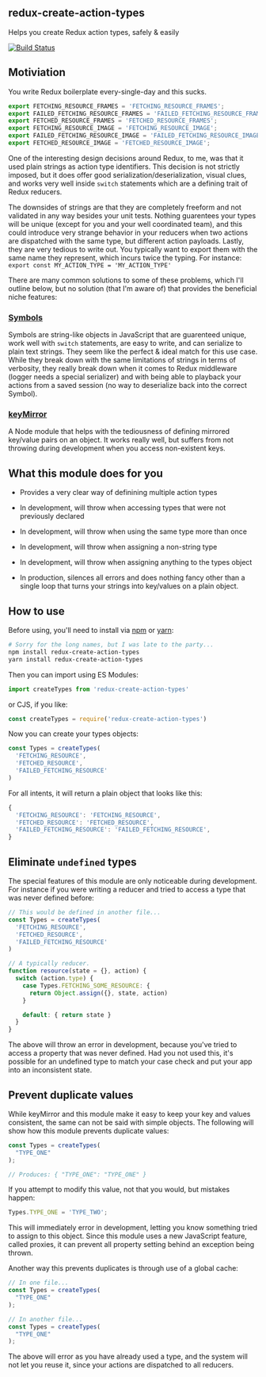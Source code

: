 redux-create-action-types
-------------------------

Helps you create Redux action types, safely & easily

[![Build Status](https://travis-ci.org/tbranyen/redux-create-action-types.svg?branch=master)](https://travis-ci.org/tbranyen/redux-create-action-types)

## Motiviation

You write Redux boilerplate every-single-day and this sucks.

``` js
export FETCHING_RESOURCE_FRAMES = 'FETCHING_RESOURCE_FRAMES';
export FAILED_FETCHING_RESOURCE_FRAMES = 'FAILED_FETCHING_RESOURCE_FRAMES';
export FETCHED_RESOURCE_FRAMES = 'FETCHED_RESOURCE_FRAMES';
export FETCHING_RESOURCE_IMAGE = 'FETCHING_RESOURCE_IMAGE';
export FAILED_FETCHING_RESOURCE_IMAGE = 'FAILED_FETCHING_RESOURCE_IMAGE';
export FETCHED_RESOURCE_IMAGE = 'FETCHED_RESOURCE_IMAGE';
```

One of the interesting design decisions around Redux, to me, was that it used
plain strings as action type identifiers. This decision is not strictly
imposed, but it does offer good serialization/deserialization, visual clues,
and works very well inside `switch` statements which are a defining trait of
Redux reducers.

The downsides of strings are that they are completely freeform and not
validated in any way besides your unit tests. Nothing guarentees your types
will be unique (except for you and your well coordinated team), and this could
introduce very strange behavior in your reducers when two actions are
dispatched with the same type, but different action payloads. Lastly, they are
very tedious to write out. You typically want to export them with the same name
they represent, which incurs twice the typing. For instance: `export const
MY_ACTION_TYPE = 'MY_ACTION_TYPE'`

There are many common solutions to some of these problems, which I'll outline
below, but no solution (that I'm aware of) that provides the beneficial niche
features:

### [Symbols](https://developer.mozilla.org/en-US/docs/Web/JavaScript/Reference/Global_Objects/Symbol)

Symbols are string-like objects in JavaScript that are guarenteed unique, work
well with `switch` statements, are easy to write, and can serialize to plain
text strings. They seem like the perfect & ideal match for this use case. While
they break down with the same limitations of strings in terms of verbosity,
they really break down when it comes to Redux middleware (logger needs a
special serializer) and with being able to playback your actions from a saved
session (no way to deserialize back into the correct Symbol).

### [keyMirror](https://github.com/STRML/keyMirror)

A Node module that helps with the tediousness of defining mirrored key/value
pairs on an object. It works really well, but suffers from not throwing during
development when you access non-existent keys.

## What this module does for you

- Provides a very clear way of definining multiple action types

- In development, will throw when accessing types that were not previously declared
- In development, will throw when using the same type more than once
- In development, will throw when assigning a non-string type
- In development, will throw when assigning anything to the types object

- In production, silences all errors and does nothing fancy other than a single
  loop that turns your strings into key/values on a plain object.

## How to use

Before using, you'll need to install via [npm](https://npmjs.com) or
[yarn](https://yarnpkg.com):

``` sh
# Sorry for the long names, but I was late to the party...
npm install redux-create-action-types
yarn install redux-create-action-types
```

Then you can import using ES Modules:

``` js
import createTypes from 'redux-create-action-types'
```

or CJS, if you like:

``` js
const createTypes = require('redux-create-action-types')
```

Now you can create your types objects:

``` js
const Types = createTypes(
  'FETCHING_RESOURCE',
  'FETCHED_RESOURCE',
  'FAILED_FETCHING_RESOURCE'
)
```

For all intents, it will return a plain object that looks like this:

``` js
{
  'FETCHING_RESOURCE': 'FETCHING_RESOURCE',
  'FETCHED_RESOURCE': 'FETCHED_RESOURCE',
  'FAILED_FETCHING_RESOURCE': 'FAILED_FETCHING_RESOURCE',
}
```

## Eliminate `undefined` types

The special features of this module are only noticeable during development. For
instance if you were writing a reducer and tried to access a type that was
never defined before:

``` js
// This would be defined in another file...
const Types = createTypes(
  'FETCHING_RESOURCE',
  'FETCHED_RESOURCE',
  'FAILED_FETCHING_RESOURCE'
)

// A typically reducer.
function resource(state = {}, action) {
  switch (action.type) {
    case Types.FETCHING_SOME_RESOURCE: {
      return Object.assign({}, state, action)
    }

    default: { return state }
  }
}
```

The above will throw an error in development, because you've tried to access a
property that was never defined. Had you not used this, it's possible for an
undefined type to match your case check and put your app into an inconsistent
state.

## Prevent duplicate values

While keyMirror and this module make it easy to keep your key and values
consistent, the same can not be said with simple objects. The following will
show how this module prevents duplicate values:

``` js
const Types = createTypes(
  "TYPE_ONE"
);

// Produces: { "TYPE_ONE": "TYPE_ONE" }
```

If you attempt to modify this value, not that you would, but mistakes happen:

``` js
Types.TYPE_ONE = 'TYPE_TWO';
```

This will immediately error in development, letting you know something tried to
assign to this object. Since this module uses a new JavaScript feature, called
proxies, it can prevent all property setting behind an exception being thrown.

Another way this prevents duplicates is through use of a global cache:

``` js
// In one file...
const Types = createTypes(
  "TYPE_ONE"
);

// In another file...
const Types = createTypes(
  "TYPE_ONE"
);
```

The above will error as you have already used a type, and the system will not
let you reuse it, since your actions are dispatched to all reducers.
